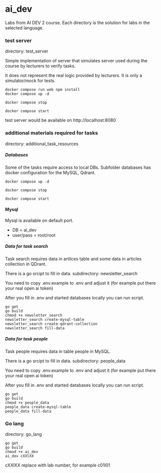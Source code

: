 # ai_dev
Labs from AI DEV 2 course. Each directory is the solution for labs in the selected language.

### test server
directory: test_server

Simple implementation of server that simulates server used during the course by lecturers to verify tasks.

It does not represent the real logic provided by lecturers. It is only a simulator/mock for tests.
```
docker compose run web npm install
docker compose up -d

docker compose stop

docker compose start
```

test server would be available on http://localhost:8080


### additional materials required for tasks
directory: additional_task_resources

##### Databases
Some of the tasks require access to local DBs.
Subfolder databases has docker configuration for the MySQL, Qdrant.
```
docker compose up -d

docker compose stop

docker compose start
```
#### Mysql
Mysql is available on default port.

- DB = ai_dev
- user/pass = root/root

##### Data for task search
Task search requires data in artilces table and some data in articles collection in QDrant.

There is a go srcipt to fill in data. subdirectory: newsletter_search

You need to copy .env.example to .env and adjust it (for example put there your real open ai token)

After you fill in .env and started databases locally you can run script.
```
go get
go build
chmod +x newsletter_search
newsletter_search create-mysql-table
newsletter_search create-qdrant-collection
newsletter_search fill-data
```

##### Data for task people
Task people requires data in table people in MySQL.

There is a go srcipt to fill in data. subdirectory: people_data

You need to copy .env.example to .env and adjust it (for example put there your real open ai token)

After you fill in .env and started databases locally you can run script.
```
go get
go build
chmod +x people_data
people_data create-mysql-table
people_data fill-data
```

### Go lang
directory: go_lang
```
go get
go build
chmod +x ai_dev
ai_dev cXXlXX
```
cXXlXX replace with lab number, for example c01l01
